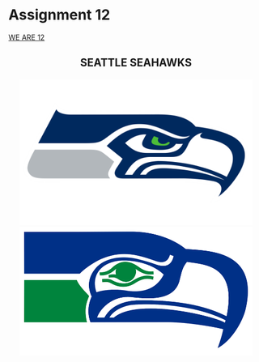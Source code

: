 # Assignment 12
[WE ARE 12](https://bridgerfiore.github.io/MART341-WebDesign/Assignment_12/)
## <p align= "center">SEATTLE SEAHAWKS</p>
<p align= "center"> 
<img width=460 hight=300 src="/Assignment_12/Images/Seattle-Seahawks-Logo.png"><br/>
<img width=460 hight=300 src="/Assignment_12/Images/Throwback logo.png">
</p><br/>
